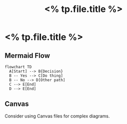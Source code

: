 ﻿---
title: "<% tp.file.title %>"
type: diagram
tags: [diagram, flowchart]
cssclass: cs-note
---

# <% tp.file.title %>

## Mermaid Flow
```mermaid
flowchart TD
  A[Start] --> B{Decision}
  B -- Yes --> C[Do thing]
  B -- No --> D[Other path]
  C --> E[End]
  D --> E[End]
```

## Canvas
Consider using Canvas files for complex diagrams.

